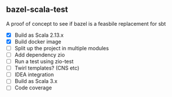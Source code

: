 bazel-scala-test
---

A proof of concept to see if bazel is a feasbile replacement for sbt

- [x] Build as Scala 2.13.x
- [x] Build docker image
- [ ] Split up the project in multiple modules
- [ ] Add dependency zio
- [ ] Run a test using zio-test
- [ ] Twirl templates? (CNS etc)
- [ ] IDEA integration
- [ ] Build as Scala 3.x
- [ ] Code coverage
